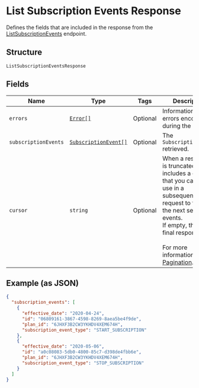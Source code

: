 
# List Subscription Events Response

Defines the fields that are included in the response from the
[ListSubscriptionEvents](#endpoint-subscriptions-listsubscriptionevents)
endpoint.

## Structure

`ListSubscriptionEventsResponse`

## Fields

| Name | Type | Tags | Description |
|  --- | --- | --- | --- |
| `errors` | [`Error[]`](/doc/models/error.md) | Optional | Information about errors encountered during the request. |
| `subscriptionEvents` | [`SubscriptionEvent[]`](/doc/models/subscription-event.md) | Optional | The `SubscriptionEvents` retrieved. |
| `cursor` | `string` | Optional | When a response is truncated, it includes a cursor that you can<br>use in a subsequent request to fetch the next set of events.<br>If empty, this is the final response.<br><br>For more information, see [Pagination](https://developer.squareup.com/docs/working-with-apis/pagination). |

## Example (as JSON)

```json
{
  "subscription_events": [
    {
      "effective_date": "2020-04-24",
      "id": "06809161-3867-4598-8269-8aea5be4f9de",
      "plan_id": "6JHXF3B2CW3YKHDV4XEM674H",
      "subscription_event_type": "START_SUBSCRIPTION"
    },
    {
      "effective_date": "2020-05-06",
      "id": "a0c08083-5db0-4800-85c7-d398de4fbb6e",
      "plan_id": "6JHXF3B2CW3YKHDV4XEM674H",
      "subscription_event_type": "STOP_SUBSCRIPTION"
    }
  ]
}
```

